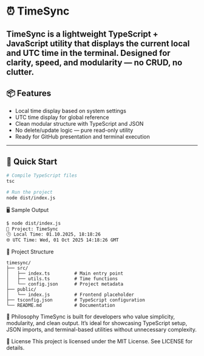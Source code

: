 # ⏰ TimeSync

**TimeSync** is a lightweight TypeScript + JavaScript utility that displays the current local and UTC time in the terminal. Designed for clarity, speed, and modularity — no CRUD, no clutter.
---

## 📦 Features

- Local time display based on system settings
- UTC time display for global reference
- Clean modular structure with TypeScript and JSON
- No delete/update logic — pure read-only utility
- Ready for GitHub presentation and terminal execution
---

## 🚀 Quick Start

```bash
# Compile TypeScript files
tsc

# Run the project
node dist/index.js
```

🖥️ Sample Output
```bash
$ node dist/index.js
📍 Project: TimeSync
🕒 Local Time: 01.10.2025, 18:18:26
🌐 UTC Time: Wed, 01 Oct 2025 14:18:26 GMT
```

📁 Project Structure
```Code
timesync/
├── src/
│   ├── index.ts         # Main entry point
│   ├── utils.ts         # Time functions
│   └── config.json      # Project metadata
├── public/
│   └── index.js         # Frontend placeholder
├── tsconfig.json        # TypeScript configuration
└── README.md            # Documentation
```

🧠 Philosophy
TimeSync is built for developers who value simplicity, modularity, and clean output.
It’s ideal for showcasing TypeScript setup, JSON imports, and
terminal-based utilities without unnecessary complexity.

📜 License
This project is licensed under the MIT License. See LICENSE for details.
